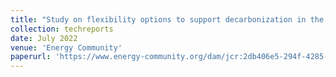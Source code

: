 ```yaml
---
title: "Study on flexibility options to support decarbonization in the Energy Community"
collection: techreports
date: July 2022
venue: 'Energy Community'
paperurl: 'https://www.energy-community.org/dam/jcr:2db406e5-294f-4285-9209-ec90349ce5cb/Flexiblity_EnCreport_0722.pdf'
---
```


[//]: # (<a href='https://www.energy-community.org/dam/jcr:2db406e5-294f-4285-9209-ec90349ce5cb/Flexiblity_EnCreport_0722.pdf'>Download paper here</a>)
